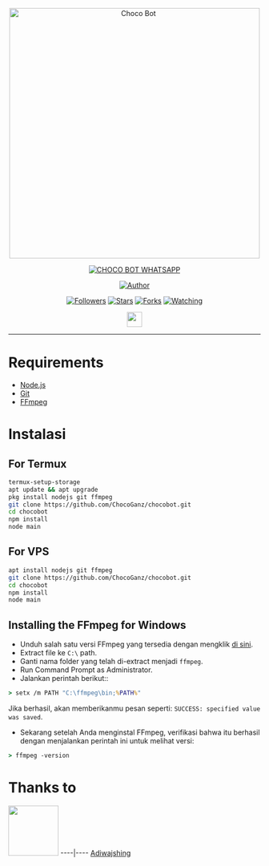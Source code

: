 <p align="center">
<img src="https://telegra.ph/Choco-Bot-12-03" alt="Choco Bot" width="500"/>


</p>
<p align="center">
<a href="#"><img title="CHOCO BOT WHATSAPP" src="https://img.shields.io/badge/CHOCO BOT WHATSAPP-green?colorA=%23ff0000&colorB=%23017e40&style=for-the-badge"></a>
</p>
<p align="center">
<a href="https://github.com/ChocoGanz/chocobot"><img title="Author" src="https://img.shields.io/badge/Author-ChocoGanz-red.svg?style=for-the-badge&logo=github"></a>
</p>
<p align="center">
<a href="https://github.com/ChocoGanz/chocobot"><img title="Followers" src="https://img.shields.io/github/followers/ChocoGanz?color=blue&style=flat-square"></a>
<a href="https://github.com/ChocoGanz/chocobot"><img title="Stars" src="https://img.shields.io/github/stars/ChocoGanz/chocobot?color=red&style=flat-square"></a>
<a href="https://github.com/ChocoGanz/chocobot/network/members"><img title="Forks" src="https://img.shields.io/github/forks/ChocoGanz/chocobot?color=red&style=flat-square"></a>
<a href="https://github.com/ChocoGanz/chocobot/watchers"><img title="Watching" src="https://img.shields.io/github/watchers/ChocoGanz/chocobot?label=Watchers&color=blue&style=flat-square"></a>
</p>

<p align='center'>
   <a href="https://wa.me/6283894905341?text=Assalamualaikum+bang"><img height="30" src="https://encrypted-tbn0.gstatic.com/images?q=tbn:ANd9GcRBc_3WgZjWOtqdKZQbdkxUl5A31GZ_YC35zQ&usqp=CAU"></a>
</P>
</p>
</div>


---

# Requirements
* [Node.js](https://nodejs.org/en/)
* [Git](https://git-scm.com/downloads)
* [FFmpeg](https://github.com/BtbN/FFmpeg-Builds/releases/download/autobuild-2020-12-08-13-03/ffmpeg-n4.3.1-26-gca55240b8c-win64-gpl-4.3.zip)

# Instalasi
## For Termux
```bash
termux-setup-storage
apt update && apt upgrade
pkg install nodejs git ffmpeg
git clone https://github.com/ChocoGanz/chocobot.git
cd chocobot
npm install
node main
```

## For VPS
```bash
apt install nodejs git ffmpeg
git clone https://github.com/ChocoGanz/chocobot.git
cd chocobot
npm install
node main
```

## Installing the FFmpeg for Windows
* Unduh salah satu versi FFmpeg yang tersedia dengan mengklik [di sini](https://www.gyan.dev/ffmpeg/builds/).
* Extract file ke `C:\` path.
* Ganti nama folder yang telah di-extract menjadi `ffmpeg`.
* Run Command Prompt as Administrator.
* Jalankan perintah berikut::
```cmd
> setx /m PATH "C:\ffmpeg\bin;%PATH%"
```
Jika berhasil, akan memberikanmu pesan seperti: `SUCCESS: specified value was saved`.
* Sekarang setelah Anda menginstal FFmpeg, verifikasi bahwa itu berhasil dengan menjalankan perintah ini untuk melihat versi:
```cmd
> ffmpeg -version
```

# Thanks to
<a href="https://github.com/adiwajshing"><img src="https://github.com/adiwajshing.png?size=100" width="100" height="100"></a>
----|----
[Adiwajshing](https://github.com/adiwajshing)

